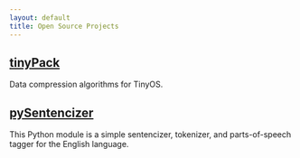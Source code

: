 ```yaml
---
layout: default
title: Open Source Projects
---
```


[tinyPack](http://mtancret.github.com/tinyPack) 
-----------------------------------------------

Data compression algorithms for TinyOS.

[pySentencizer](http://mtancret.github.com/pySentencizer) 
---------------------------------------------------------

This Python module is a simple sentencizer, tokenizer, and parts-of-speech tagger for the English language.
